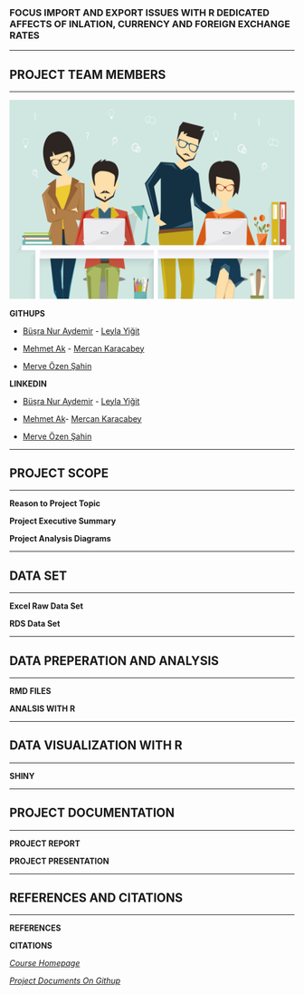 
### FOCUS IMPORT AND EXPORT ISSUES WITH R DEDICATED AFFECTS OF INLATION, CURRENCY AND FOREIGN EXCHANGE RATES

*** 
## PROJECT TEAM MEMBERS
*** 
![Image description](https://github.com/MEF-BDA503/gpj18-r_coders/blob/master/img/R_developers.jpg)

**GITHUPS**

- [Büşra Nur Aydemir](https://mef-bda503.github.io/pj18-aydemirbusra/) - [Leyla Yiğit](https://mef-bda503.github.io/pj18-Leyla.Yigit/)

- [Mehmet Ak](https://mef-bda503.github.io/pj18-mehmetakk/) - [Mercan Karacabey](https://mef-bda503.github.io/pj18-mkaracabey/)

- [Merve Özen Şahin](https://mef-bda503.github.io/pj18-ozenm/)

**LINKEDIN**
- [Büşra Nur Aydemir]( https://www.linkedin.com/in/busra-nur-aydemir-51b81b8b/) - [Leyla Yiğit](https://www.linkedin.com/in/leyla-yi%C4%9Fit-b3894955/)

- [Mehmet Ak](https://www.linkedin.com/in/ACoAACENGXUBEHApr9slAuQzh8lBviwp1FrY3oY/)- [Mercan Karacabey](https://www.linkedin.com/in/mercan-karacabey-708240103/)

- [Merve Özen Şahin](https://www.linkedin.com/in/merve-ozen-sahin-91027431/)



***
## PROJECT SCOPE 
*** 
**Reason to Project Topic**

**Project Executive Summary**

**Project Analysis Diagrams**



***
## DATA SET 
*** 
**Excel Raw Data Set**

**RDS Data Set**



***
## DATA PREPERATION AND ANALYSIS
*** 
**RMD FILES**

**ANALSIS WITH R**



***
## DATA VISUALIZATION WITH R
*** 
**SHINY**



***
## PROJECT DOCUMENTATION
*** 
**PROJECT REPORT**

**PROJECT PRESENTATION**



***
## REFERENCES AND CITATIONS
*** 
**REFERENCES**

**CITATIONS**


*[Course Homepage](https://mef-bda503.github.io/)*

*[Project Documents On Githup](https://github.com/MEF-BDA503/gpj18-r_coders)*
